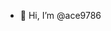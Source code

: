 - 👋 Hi, I’m @ace9786


<!---
ace9786/ace9786 is a ✨ special ✨ repository because its `README.md` (this file) appears on your GitHub profile.
You can click the Preview link to take a look at your changes.
--->
